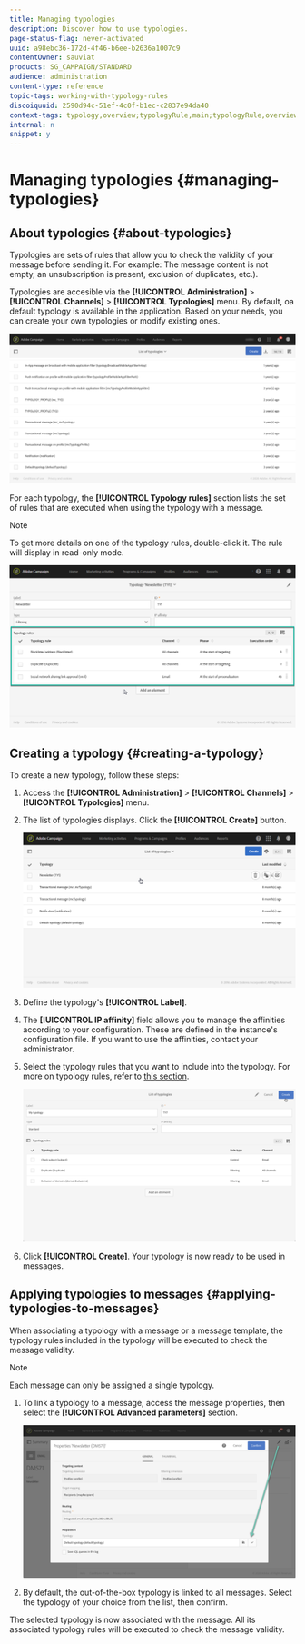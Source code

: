 ```yaml
---
title: Managing typologies
description: Discover how to use typologies.
page-status-flag: never-activated
uuid: a98ebc36-172d-4f46-b6ee-b2636a1007c9
contentOwner: sauviat
products: SG_CAMPAIGN/STANDARD
audience: administration
content-type: reference
topic-tags: working-with-typology-rules
discoiquuid: 2590d94c-51ef-4c0f-b1ec-c2837e94da40
context-tags: typology,overview;typologyRule,main;typologyRule,overview
internal: n
snippet: y
---
```


# Managing typologies {#managing-typologies}

## About typologies {#about-typologies}

Typologies are sets of rules that allow you to check the validity of your message before sending it. For example: The message content is not empty, an unsubscription is present, exclusion of duplicates, etc.).

Typologies are accesible via the **[!UICONTROL Administration]** > **[!UICONTROL Channels]** > **[!UICONTROL Typologies]** menu. By default, oa default typology is available in the application. Based on your needs, you can create your own typologies or modify existing ones.

![](assets/typologies-list.png)

For each typology, the **[!UICONTROL Typology rules]** section lists the set of rules that are executed when using the typology with a message.

   >[!NOTE]
   >
   >To get more details on one of the typology rules, double-click it. The rule will display in read-only mode.

![](assets/typology_typo-rule-list.png)

## Creating a typology {#creating-a-typology}

To create a new typology, follow these steps:

1. Access the **[!UICONTROL Administration]** > **[!UICONTROL Channels]** > **[!UICONTROL Typologies]** menu.

1. The list of typologies displays. Click the **[!UICONTROL Create]** button.

   ![](assets/typology_list.png)

1. Define the typology's **[!UICONTROL Label]**.

1. The **[!UICONTROL IP affinity]** field allows you to manage the affinities according to your configuration. These are defined in the instance's configuration file. If you want to use the affinities, contact your administrator.

1. Select the typology rules that you want to include into the typology. For more on typology rules, refer to [this section](../../sending/using/managing-typology-rules.md).

   ![](assets/typology_addrules.png)

1. Click **[!UICONTROL Create]**. Your typology is now ready to be used in messages.

## Applying typologies to messages {#applying-typologies-to-messages}

When associating a typology with a message or a message template, the typology rules included in the typology will be executed to check the message validity.

>[!NOTE]
>
>Each message can only be assigned a single typology.

1. To link a typology to a message, access the message properties, then select the **[!UICONTROL Advanced parameters]** section.

   ![](assets/typology_message.png)

1. By default, the out-of-the-box typology is linked to all messages. Select the typology of your choice from the list, then confirm.

The selected typology is now associated with the message. All its associated typology rules will be executed to check the message validity.
